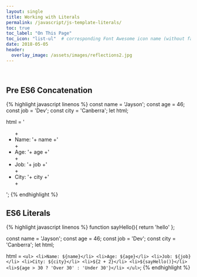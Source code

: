 ```yaml
---
layout: single
title: Working with Literals
permalink: /javascript/js-template-literals/
toc: true
toc_label: "On This Page"
toc_icon: "list-ul"  # corresponding Font Awesome icon name (without fa prefix)
date: 2018-05-05
header:
  overlay_image: /assets/images/reflections2.jpg
---
```


<br>

## Pre ES6 Concatenation
{% highlight javascript linenos %}
  const name = 'Jayson';
  const age = 46;
  const job = 'Dev';
  const city = 'Canberra';
  let html;

  html = '<ul> +
            <li>Name: '+ name +' </li> +
            <li>Age: '+ age +' </li> +
            <li>Job: '+ job +' </li> +
            <li>City: '+ city +' </li> +
          </ul>';
{% endhighlight %}

## ES6 Literals
{% highlight javascript linenos %}
  function sayHello(){
    return 'hello'
  };

  const name = 'Jayson';
  const age = 46;
  const job = 'Dev';
  const city = 'Canberra';
  let html;

  html = `
    <ul>
      <li>Name: ${name}</li>
      <li>Age: ${age}</li>
      <li>Job: ${job}</li>
      <li>City: ${city}</li>
      <li>${2 + 2}</li>
      <li>${sayHello()}</li>
      <li>${age > 30 ? 'Over 30' : 'Under 30'}</li>
    </ul>
  `;
{% endhighlight %}
